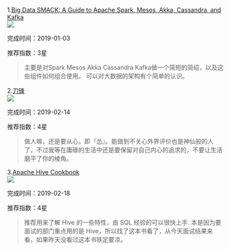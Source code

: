 1.[Big Data SMACK: A Guide to Apache Spark, Mesos, Akka, Cassandra, and Kafka](https://book.douban.com/subject/26888160/)  
![](https://img1.doubanio.com/view/subject/l/public/s29084048.jpg)

完成时间：2019-01-03

推荐指数：3星
> 主要是对Spark Mesos Akka Cassandra Kafka做一个简短的简绍，以及这些组件如何组合使用。 可以对大数据的架构有个简单的认识。

2.[刀锋](https://book.douban.com/subject/26896878/)  
![](https://img1.doubanio.com/view/subject/l/public/s29112797.jpg)

完成时间：2019-02-14

推荐指数：4星
> 做人嘛，还是要从心，即『怂』。能做到不关心外界评价也是神仙般的人了，不过我等在庸碌的生活中还是要保留对自己内心的追求的，不要让生活磨平了你的棱角。

3.[Apache Hive Cookbook](https://book.douban.com/subject/27036765/)  
![](https://img1.doubanio.com/view/subject/l/public/s29442518.jpg)

完成时间：2019-02-18

推荐指数：4星
> 推荐用来了解 Hive 的一些特性，由 SQL 经验的可以很快上手.
> 本是因为要面试的部门重点用的是 Hive，所以找了这本书看了，从今天面试结果来看，如果昨天没看过这本书铁定要凉。
